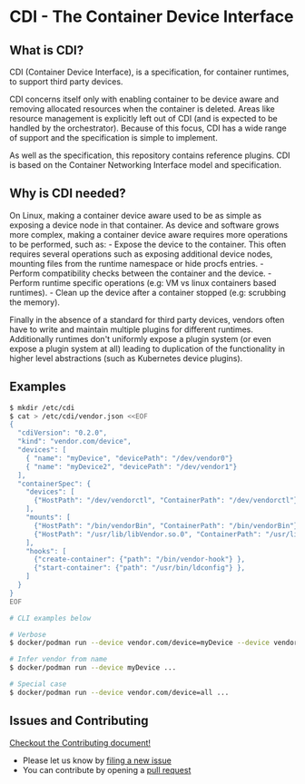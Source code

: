 # CDI - The Container Device Interface
## What is CDI?
CDI (Container Device Interface), is a specification, for container runtimes, to support third party devices. 

CDI concerns itself only with enabling container to be device aware and removing allocated resources when the container is deleted. Areas like resource management is explicitly left out of CDI (and is expected to be handled by the orchestrator). Because of this focus, CDI has a wide range of support and the specification is simple to implement.

As well as the specification, this repository contains reference plugins.
CDI is based on the Container Networking Interface model and specification.

## Why is CDI needed?

On Linux, making a container device aware used to be as simple as exposing a device node in that container. As device and software grows more complex, making a container device aware requires more operations to be performed, such as:
    - Expose the device to the container. This often requires several operations such as exposing additional device nodes, mounting files from the runtime namespace or hide procfs entries.
    - Perform compatibility checks between the container and the device.
    - Perform runtime specific operations (e.g: VM vs linux containers based runtimes).
    - Clean up the device after a container stopped (e.g: scrubbing the memory).

Finally in the absence of a standard for third party devices, vendors often have to write and maintain multiple plugins for different runtimes.
Additionally runtimes don't uniformly expose a plugin system (or even expose a plugin system at all) leading to duplication of the functionality in higher level abstractions (such as Kubernetes device plugins).

## Examples
```bash
$ mkdir /etc/cdi
$ cat > /etc/cdi/vendor.json <<EOF
{
  "cdiVersion": "0.2.0",
  "kind": "vendor.com/device",
  "devices": [
    { "name": "myDevice", "devicePath": "/dev/vendor0"}
    { "name": "myDevice2", "devicePath": "/dev/vendor1"}
  ],
  "containerSpec": {
    "devices": [
      {"HostPath": "/dev/vendorctl", "ContainerPath": "/dev/vendorctl"},
    ],
    "mounts": [
      {"HostPath": "/bin/vendorBin", "ContainerPath": "/bin/vendorBin"},
      {"HostPath": "/usr/lib/libVendor.so.0", "ContainerPath": "/usr/lib/libVendor.so"}
    ],
    "hooks": [
      {"create-container": {"path": "/bin/vendor-hook"} },
      {"start-container": {"path": "/usr/bin/ldconfig"} },
    ]
  }
}
EOF

# CLI examples below

# Verbose
$ docker/podman run --device vendor.com/device=myDevice --device vendor.com/device=myDevice2 ...

# Infer vendor from name
$ docker/podman run --device myDevice ...

# Special case
$ docker/podman run --device vendor.com/device=all ...
```

## Issues and Contributing

[Checkout the Contributing document!](CONTRIBUTING.md)

* Please let us know by [filing a new issue](https://github.com/RenaudWasTaken/cdi/issues/new)
* You can contribute by opening a [pull request](https://help.github.com/articles/using-pull-requests/)
